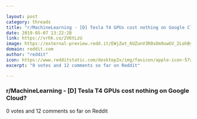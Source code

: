 ```yaml
---

layout: post
category: threads
title: "r/MachineLearning - [D] Tesla T4 GPUs cost nothing on Google Cloud?"
date: 2019-05-07 13:22:28
link: https://vrhk.co/2V6tLzU
image: https://external-preview.redd.it/EWjZwt_6UZunV3R0sOm9uwGV_2LohByeA0FsD52yQbQ.png?auto=webp&s=72bee17146791e0ef9f7e38c5d0becf887b8965f
domain: reddit.com
author: "reddit"
icon: https://www.redditstatic.com/desktop2x/img/favicon/apple-icon-57x57.png
excerpt: "0 votes and 12 comments so far on Reddit"

---
```


### r/MachineLearning - [D] Tesla T4 GPUs cost nothing on Google Cloud?

0 votes and 12 comments so far on Reddit